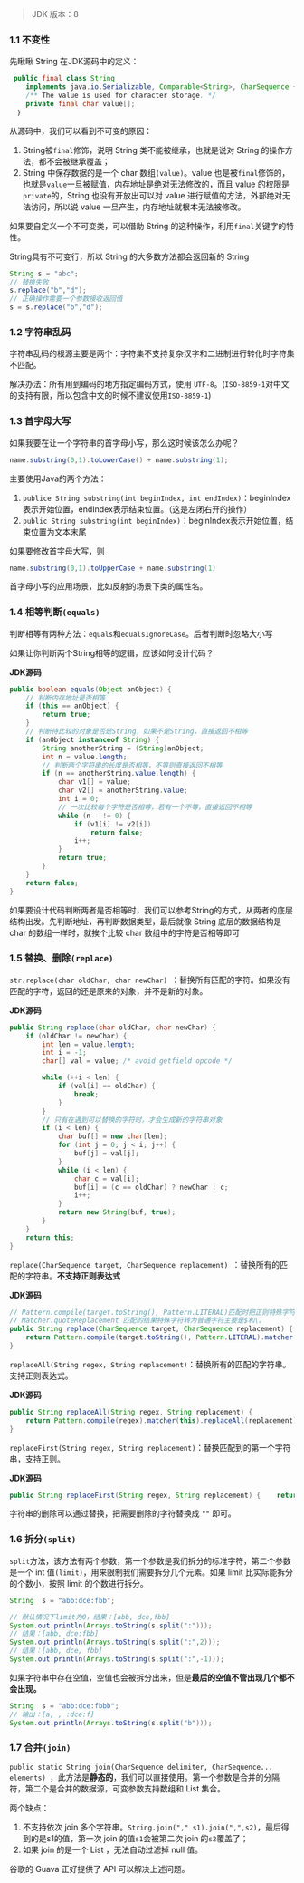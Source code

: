 >  JDK 版本：8

### 1.1 不变性

先瞅瞅 String 在JDK源码中的定义：

```java
 public final class String
    implements java.io.Serializable, Comparable<String>, CharSequence {
    /** The value is used for character storage. */
    private final char value[];
  ｝
```

从源码中，我们可以看到不可变的原因：

1. String被`final`修饰，说明 String 类不能被继承，也就是说对 String 的操作方法，都不会被继承覆盖；
2. String 中保存数据的是一个 char 数组`(value)`。value 也是被`final`修饰的，也就是`value`一旦被赋值，内存地址是绝对无法修改的，而且 value 的权限是`private`的，String 也没有开放出可以对 value 进行赋值的方法，外部绝对无法访问，所以说 value 一旦产生，内存地址就根本无法被修改。

如果要自定义一个不可变类，可以借助 String 的这种操作，利用`final`关键字的特性。

String具有不可变行，所以 String 的大多数方法都会返回新的 String

```java
String s = "abc";
// 替换失败
s.replace("b","d");
// 正确操作需要一个参数接收返回值
s = s.replace("b","d");
```

### 1.2 字符串乱码

字符串乱码的根源主要是两个：字符集不支持复杂汉字和二进制进行转化时字符集不匹配。

解决办法：所有用到编码的地方指定编码方式，使用 `UTF-8`。(`ISO-8859-1`对中文的支持有限，所以包含中文的时候不建议使用`ISO-8859-1`)

### 1.3 首字母大写

如果我要在让一个字符串的首字母小写，那么这时候该怎么办呢？

```java
name.substring(0,1).toLowerCase() + name.substring(1);
```

主要使用Java的两个方法：

1.  `publice String substring(int beginIndex, int endIndex)`：beginIndex表示开始位置，endIndex表示结束位置。（这是左闭右开的操作）
2.  `public String substring(int beginIndex)`：beginIndex表示开始位置，结束位置为文本末尾

如果要修改首字母大写，则

```java
name.substring(0,1).toUpperCase + name.substring(1)
```

首字母小写的应用场景，比如反射的场景下类的属性名。

### 1.4 相等判断`(equals)`

判断相等有两种方法：`equals`和`equalsIgnoreCase`。后者判断时忽略大小写

如果让你判断两个String相等的逻辑，应该如何设计代码？

**JDK源码**

```java
public boolean equals(Object anObject) {
    // 判断内存地址是否相等
    if (this == anObject) {
        return true;
    }
    // 判断待比较的对象是否是String，如果不是String，直接返回不相等
    if (anObject instanceof String) {
        String anotherString = (String)anObject;
        int n = value.length;
        // 判断两个字符串的长度是否相等，不等则直接返回不相等
        if (n == anotherString.value.length) {
            char v1[] = value;
            char v2[] = anotherString.value;
            int i = 0;
            // 一次比较每个字符是否相等，若有一个不等，直接返回不相等
            while (n-- != 0) {
                if (v1[i] != v2[i])
                    return false;
                i++;
            }
            return true;
        }
    }
    return false;
}
```

如果要设计代码判断两者是否相等时，我们可以参考String的方式，从两者的底层结构出发。先判断地址，再判断数据类型，最后就像 String 底层的数据结构是 char 的数组一样时，就挨个比较 char 数组中的字符是否相等即可

### 1.5 替换、删除`(replace)`

`str.replace(char oldChar, char newChar) `：替换所有匹配的字符。如果没有匹配的字符，返回的还是原来的对象，并不是新的对象。

**JDK源码**

```java
public String replace(char oldChar, char newChar) {
    if (oldChar != newChar) {
        int len = value.length;
        int i = -1;
        char[] val = value; /* avoid getfield opcode */

        while (++i < len) {
            if (val[i] == oldChar) {
                break;
            }
        }
        // 只有在遇到可以替换的字符时，才会生成新的字符串对象
        if (i < len) {
            char buf[] = new char[len];
            for (int j = 0; j < i; j++) {
                buf[j] = val[j];
            }
            while (i < len) {
                char c = val[i];
                buf[i] = (c == oldChar) ? newChar : c;
                i++;
            }
            return new String(buf, true);
        }
    }
    return this;
}
```

`replace(CharSequence target, CharSequence replacement) `：替换所有的匹配的字符串。**不支持正则表达式**

**JDK源码**

```java
// Pattern.compile(target.toString(), Pattern.LITERAL)匹配时把正则特殊字符转为普通字符。
// Matcher.quoteReplacement 匹配的结果特殊字符转为普通字符主要是$和\。
public String replace(CharSequence target, CharSequence replacement) {
    return Pattern.compile(target.toString(), Pattern.LITERAL).matcher(this).replaceAll(Matcher.quoteReplacement(replacement.toString()));
}
```

`replaceAll(String regex, String replacement)`：替换所有的匹配的字符串。支持正则表达式。

**JDK源码**

```java
public String replaceAll(String regex, String replacement) {
    return Pattern.compile(regex).matcher(this).replaceAll(replacement);
}
```

`replaceFirst(String regex, String replacement)`：替换匹配到的第一个字符串，支持正则。

**JDK源码**

```java
public String replaceFirst(String regex, String replacement) {    return Pattern.compile(regex).matcher(this).replaceFirst(replacement);}
```

字符串的删除可以通过替换，把需要删除的字符替换成 `""` 即可。

### 1.6 拆分`(split)`

`split`方法，该方法有两个参数，第一个参数是我们拆分的标准字符，第二个参数是一个 int 值`(limit)`，用来限制我们需要拆分几个元素。如果 limit 比实际能拆分的个数小，按照 limit 的个数进行拆分。

```java
String  s = "abb:dce:fbb";

// 默认情况下limit为0，结果：[abb, dce,fbb]
System.out.println(Arrays.toString(s.split(":")));
// 结果：[abb, dce:fbb]
System.out.println(Arrays.toString(s.split(":",2)));
// 结果：[abb, dce, fbb]
System.out.println(Arrays.toString(s.split(":",-1)));
```

如果字符串中存在空值，空值也会被拆分出来，但是**最后的空值不管出现几个都不会出现。**

```java
String  s = "abb:dce:fbbb";
// 输出：[a, , :dce:f]
System.out.println(Arrays.toString(s.split("b")));
```

### 1.7 合并`(join)`

`public static String join(CharSequence delimiter, CharSequence... elements) `，此方法是**静态的**，我们可以直接使用。第一个参数是合并的分隔符，第二个是合并的数据源，可变参数支持数组和 List 集合。

两个缺点：

1. 不支持依次 join 多个字符串。`String.join("," s1).join(",",s2)`，最后得到的是s1的值，第一次 join 的值`s1`会被第二次 join 的`s2`覆盖了；
2. 如果 join 的是一个 List ，无法自动过滤掉 null 值。

谷歌的 Guava 正好提供了 API 可以解决上述问题。

